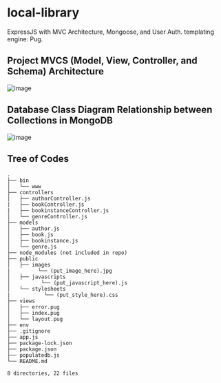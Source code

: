 # local-library
ExpressJS with MVC Architecture, Mongoose, and User Auth. templating engine: Pug. 

## Project MVCS (Model, View, Controller, and Schema) Architecture
![image](https://user-images.githubusercontent.com/57006944/184702020-bf1f73cf-b8f3-4974-a31b-da7d69ddcdcd.png)

## Database Class Diagram Relationship between Collections in MongoDB
![image](https://user-images.githubusercontent.com/57006944/184702285-06c0c72d-700a-486d-98ee-b706cb9664f0.png)

## Tree of Codes

```
.
├── bin
│   └── www
├── controllers
│   ├── authorController.js
|   ├── bookController.js
|   ├── bookinstanceController.js
│   └── genreController.js
├── models
│   ├── author.js
│   ├── book.js
│   ├── bookinstance.js
│   └── genre.js
├── node_modules (not included in repo)
├── public
│   ├── images
|         └── (put_image_here).jpg
│   ├── javascripts
│          └── (put_javascript_here).js
│   └── stylesheets
|           └── (put_style_here).css
├── views
│   ├── error.pug
│   ├── index.pug
│   └── layout.pug
├── env
├── .gitignore
├── app.js
├── package-lock.json
├── package.json
├── populatedb.js
└── README.md

8 directories, 22 files
```

